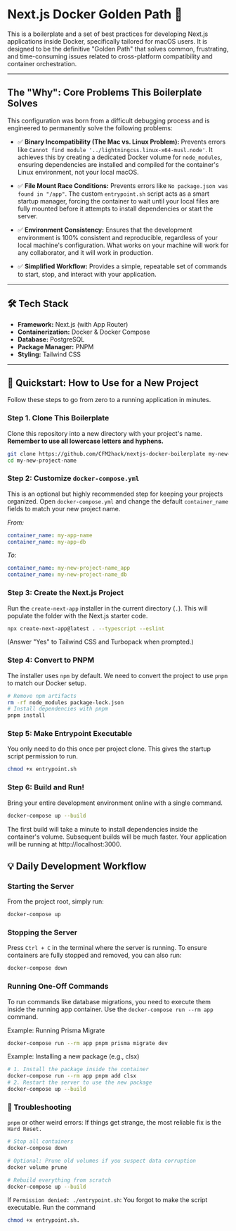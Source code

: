 # Next.js Docker Golden Path 🚀

This is a boilerplate and a set of best practices for developing Next.js applications inside Docker, specifically tailored for macOS users. It is designed to be the definitive "Golden Path" that solves common, frustrating, and time-consuming issues related to cross-platform compatibility and container orchestration.

---

## The "Why": Core Problems This Boilerplate Solves

This configuration was born from a difficult debugging process and is engineered to permanently solve the following problems:

*   ✅ **Binary Incompatibility (The Mac vs. Linux Problem):** Prevents errors like `Cannot find module '../lightningcss.linux-x64-musl.node'`. It achieves this by creating a dedicated Docker volume for `node_modules`, ensuring dependencies are installed and compiled for the container's Linux environment, not your local macOS.

*   ✅ **File Mount Race Conditions:** Prevents errors like `No package.json was found in "/app"`. The custom `entrypoint.sh` script acts as a smart startup manager, forcing the container to wait until your local files are fully mounted before it attempts to install dependencies or start the server.

*   ✅ **Environment Consistency:** Ensures that the development environment is 100% consistent and reproducible, regardless of your local machine's configuration. What works on your machine will work for any collaborator, and it will work in production.

*   ✅ **Simplified Workflow:** Provides a simple, repeatable set of commands to start, stop, and interact with your application.

---

## 🛠️ Tech Stack

*   **Framework:** Next.js (with App Router)
*   **Containerization:** Docker & Docker Compose
*   **Database:** PostgreSQL
*   **Package Manager:** PNPM
*   **Styling:** Tailwind CSS

---

## 🚀 Quickstart: How to Use for a New Project

Follow these steps to go from zero to a running application in minutes.

### Step 1. Clone This Boilerplate
Clone this repository into a new directory with your project's name. **Remember to use all lowercase letters and hyphens.**

```bash
git clone https://github.com/CFM2hack/nextjs-docker-boilerplate my-new-project-name
cd my-new-project-name
```

### Step 2: Customize `docker-compose.yml`
This is an optional but highly recommended step for keeping your projects organized. Open `docker-compose.yml` and change the default `container_name` fields to match your new project name.

*From:*
```yaml
container_name: my-app-name
container_name: my-app-db
```
*To:*

```yaml
container_name: my-new-project-name_app
container_name: my-new-project-name_db
```

### Step 3: Create the Next.js Project
Run the `create-next-app` installer in the current directory (`.`). This will populate the folder with the Next.js starter code.

```bash
npx create-next-app@latest . --typescript --eslint
```
(Answer "Yes" to Tailwind CSS and Turbopack when prompted.)

### Step 4: Convert to PNPM
The installer uses `npm` by default. We need to convert the project to use `pnpm` to match our Docker setup.

```bash
# Remove npm artifacts
rm -rf node_modules package-lock.json
# Install dependencies with pnpm
pnpm install
```

### Step 5: Make Entrypoint Executable
You only need to do this once per project clone. This gives the startup script permission to run.

```bash
chmod +x entrypoint.sh
```

### Step 6: Build and Run!
Bring your entire development environment online with a single command.

```bash
docker-compose up --build
```
The first build will take a minute to install dependencies inside the container's volume. Subsequent builds will be much faster. Your application will be running at http://localhost:3000.

## 💡 Daily Development Workflow

### Starting the Server
From the project root, simply run:
```bash
docker-compose up
```

### Stopping the Server
Press `Ctrl + C` in the terminal where the server is running. To ensure containers are fully stopped and removed, you can also run:
```bash
docker-compose down
```

### Running One-Off Commands
To run commands like database migrations, you need to execute them inside the running app container. Use the `docker-compose run --rm app` command.

Example: Running Prisma Migrate
```bash
docker-compose run --rm app pnpm prisma migrate dev
```

Example: Installing a new package (e.g., clsx)
```bash
# 1. Install the package inside the container
docker-compose run --rm app pnpm add clsx
# 2. Restart the server to use the new package
docker-compose up --build
```

### 🔧 Troubleshooting
`pnpm` or other weird errors: If things get strange, the most reliable fix is the `Hard Reset.`

```bash
# Stop all containers
docker-compose down

# Optional: Prune old volumes if you suspect data corruption
docker volume prune

# Rebuild everything from scratch
docker-compose up --build
```
If `Permission denied: ./entrypoint.sh`: You forgot to make the script executable. Run the command
```bash
chmod +x entrypoint.sh.
```

